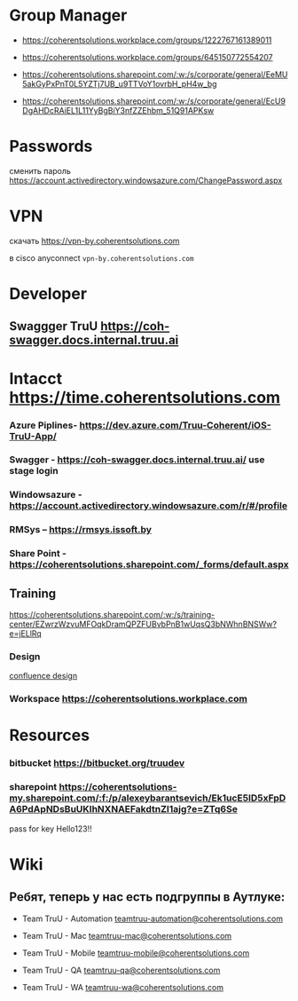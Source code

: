 # Group Manager

* <https://coherentsolutions.workplace.com/groups/1222767161389011>

* <https://coherentsolutions.workplace.com/groups/645150772554207>

* <https://coherentsolutions.sharepoint.com/:w:/s/corporate/general/EeMU5akGyPxPnT0L5YZTj7UB_u9TTVoY1ovrbH_pH4w_bg>

* <https://coherentsolutions.sharepoint.com/:w:/s/corporate/general/EcU9DgAHDcRAiEL1L11YyBgBiY3nfZZEhbm_51Q91APKsw>

# Passwords

сменить пароль <https://account.activedirectory.windowsazure.com/ChangePassword.aspx>

# VPN

скачать <https://vpn-by.coherentsolutions.com>

в cisco anyconnect `vpn-by.coherentsolutions.com`

# Developer

## Swaggger TruU <https://coh-swagger.docs.internal.truu.ai>

# Intacct <https://time.coherentsolutions.com>

### Azure Piplines- <https://dev.azure.com/Truu-Coherent/iOS-TruU-App/>

### Swagger - <https://coh-swagger.docs.internal.truu.ai/> use stage login

### Windowsazure - <https://account.activedirectory.windowsazure.com/r/#/profile>

### RMSys – <https://rmsys.issoft.by>

### Share Point - <https://coherentsolutions.sharepoint.com/_forms/default.aspx>

## Training

<https://coherentsolutions.sharepoint.com/:w:/s/training-center/EZwrzWzvuMFOqkDramQPZFUBvbPnB1wUqsQ3bNWhnBNSWw?e=jELlRq>

### Design

[confluence design](https://truudev.atlassian.net/wiki/spaces/WA/pages/332497103/Version+2.X+-+UX+Design)

### Workspace <https://coherentsolutions.workplace.com>

# Resources

### bitbucket <https://bitbucket.org/truudev>

### sharepoint <https://coherentsolutions-my.sharepoint.com/:f:/p/alexeybarantsevich/Ek1ucE5lD5xFpDA6PdApNDsBuUKIhNXNAEFakdtnZI1ajg?e=ZTq6Se>

pass for key Hello123!!

# Wiki

## Ребят, теперь у нас есть подгруппы в Аутлуке: 

* Team TruU - Automation <teamtruu-automation@coherentsolutions.com>

* Team TruU - Mac <teamtruu-mac@coherentsolutions.com>

* Team TruU - Mobile <teamtruu-mobile@coherentsolutions.com>

* Team TruU - QA <teamtruu-qa@coherentsolutions.com>

* Team TruU - WA <teamtruu-wa@coherentsolutions.com>
